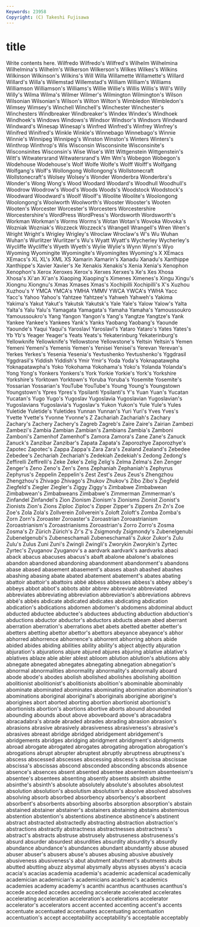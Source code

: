 ```yaml
---
Keywords: 23958 
Copyright: (C) Takeshi Fujisawa
---
```


# title

Write contents here.
Wilfredo Wilfredo's Wilfred's Wilhelm Wilhelmina Wilhelmina's Wilhelm's Wilkerson Wilkerson's Wilkes
Wilkes's Wilkins Wilkinson Wilkinson's Wilkins's Will Willa Willamette Willamette's Willard
Willard's Willa's Willemstad Willemstad's William William's Williams Williamson Williamson's Williams's
Willie Willie's Willis Willis's Will's Willy Willy's Wilma Wilma's Wilmer
Wilmer's Wilmington Wilmington's Wilson Wilsonian Wilsonian's Wilson's Wilton Wilton's Wimbledon
Wimbledon's Wimsey Wimsey's Winchell Winchell's Winchester Winchester's Winchesters Windbreaker Windbreaker's
Windex Windex's Windhoek Windhoek's Windows Windows's Windsor Windsor's Windsors Windward
Windward's Winesap Winesap's Winfred Winfred's Winfrey Winfrey's Winifred Winifred's Winkle
Winkle's Winnebago Winnebago's Winnie Winnie's Winnipeg Winnipeg's Winston Winston's Winters
Winters's Winthrop Winthrop's Wis Wisconsin Wisconsinite Wisconsinite's Wisconsinites Wisconsin's Wise
Wise's Witt Wittgenstein Wittgenstein's Witt's Witwatersrand Witwatersrand's Wm Wm's Wobegon
Wobegon's Wodehouse Wodehouse's Wolf Wolfe Wolfe's Wolff Wolff's Wolfgang Wolfgang's
Wolf's Wollongong Wollongong's Wollstonecraft Wollstonecraft's Wolsey Wolsey's Wonder Wonderbra Wonderbra's
Wonder's Wong Wong's Wood Woodard Woodard's Woodhull Woodhull's Woodrow Woodrow's
Wood's Woods Woods's Woodstock Woodstock's Woodward Woodward's Woolf Woolf's Woolite
Woolite's Woolongong Woolongong's Woolworth Woolworth's Wooster Wooster's Wooten Wooten's Worcester
Worcester's Worcesters Worcestershire Worcestershire's WordPress WordPress's Wordsworth Wordsworth's Workman Workman's
Worms Worms's Wotan Wotan's Wovoka Wovoka's Wozniak Wozniak's Wozzeck Wozzeck's
Wrangell Wrangell's Wren Wren's Wright Wright's Wrigley Wrigley's Wroclaw Wroclaw's
W's Wu Wuhan Wuhan's Wurlitzer Wurlitzer's Wu's Wyatt Wyatt's Wycherley
Wycherley's Wycliffe Wycliffe's Wyeth Wyeth's Wylie Wylie's Wynn Wynn's Wyo
Wyoming Wyomingite Wyomingite's Wyomingites Wyoming's X XEmacs XEmacs's XL XL's
XML XS Xamarin Xamarin's Xanadu Xanadu's Xanthippe Xanthippe's Xavier Xavier's
Xe Xenakis Xenakis's Xenia Xenia's Xenophon Xenophon's Xerox Xeroxes Xerox's
Xerxes Xerxes's Xe's Xes Xhosa Xhosa's Xi'an Xi'an's Xiaoping Xiaoping's
Ximenes Ximenes's Xingu Xingu's Xiongnu Xiongnu's Xmas Xmases Xmas's Xochipilli
Xochipilli's X's Xuzhou Xuzhou's Y YMCA YMCA's YMHA YMMV YWCA
YWCA's YWHA Yacc Yacc's Yahoo Yahoo's Yahtzee Yahtzee's Yahweh Yahweh's
Yakima Yakima's Yakut Yakut's Yakutsk Yakutsk's Yale Yale's Yalow Yalow's
Yalta Yalta's Yalu Yalu's Yamagata Yamagata's Yamaha Yamaha's Yamoussoukro Yamoussoukro's
Yang Yangon Yangon's Yang's Yangtze Yangtze's Yank Yankee Yankee's Yankees
Yank's Yanks Yaobang Yaobang's Yaounde Yaounde's Yaqui Yaqui's Yaroslavl Yaroslavl's
Yataro Yataro's Yates Yates's Yb Yb's Yeager Yeager's Yeats Yeats's
Yekaterinburg Yekaterinburg's Yellowknife Yellowknife's Yellowstone Yellowstone's Yeltsin Yeltsin's Yemen Yemeni
Yemeni's Yemenis Yemen's Yenisei Yenisei's Yerevan Yerevan's Yerkes Yerkes's Yesenia
Yesenia's Yevtushenko Yevtushenko's Yggdrasil Yggdrasil's Yiddish Yiddish's Ymir Ymir's Yoda
Yoda's Yoknapatawpha Yoknapatawpha's Yoko Yokohama Yokohama's Yoko's Yolanda Yolanda's Yong
Yong's Yonkers Yonkers's York Yorkie Yorkie's York's Yorkshire Yorkshire's Yorktown
Yorktown's Yoruba Yoruba's Yosemite Yosemite's Yossarian Yossarian's YouTube YouTube's Young
Young's Youngstown Youngstown's Ypres Ypres's Ypsilanti Ypsilanti's Y's Yuan Yuan's
Yucatan Yucatan's Yugo Yugo's Yugoslav Yugoslavia Yugoslavian Yugoslavian's Yugoslavians Yugoslavia's
Yugoslav's Yukon Yukon's Yule Yule's Yules Yuletide Yuletide's Yuletides Yunnan
Yunnan's Yuri Yuri's Yves Yves's Yvette Yvette's Yvonne Yvonne's Z
Zachariah Zachariah's Zachary Zachary's Zachery Zachery's Zagreb Zagreb's Zaire Zaire's
Zairian Zambezi Zambezi's Zambia Zambian Zambian's Zambians Zambia's Zamboni Zamboni's
Zamenhof Zamenhof's Zamora Zamora's Zane Zane's Zanuck Zanuck's Zanzibar Zanzibar's
Zapata Zapata's Zaporozhye Zaporozhye's Zapotec Zapotec's Zappa Zappa's Zara Zara's
Zealand Zealand's Zebedee Zebedee's Zechariah Zechariah's Zedekiah Zedekiah's Zedong Zedong's
Zeffirelli Zeffirelli's Zeke Zeke's Zelig Zelig's Zelma Zelma's Zen Zenger
Zenger's Zeno Zeno's Zen's Zens Zephaniah Zephaniah's Zephyrus Zephyrus's Zeppelin
Zeppelin's Zest Zest's Zeus Zeus's Zhengzhou Zhengzhou's Zhivago Zhivago's Zhukov
Zhukov's Zibo Zibo's Ziegfeld Ziegfeld's Ziegler Ziegler's Ziggy Ziggy's Zimbabwe
Zimbabwean Zimbabwean's Zimbabweans Zimbabwe's Zimmerman Zimmerman's Zinfandel Zinfandel's Zion Zionism
Zionism's Zionisms Zionist Zionist's Zionists Zion's Zions Ziploc Ziploc's Zipper
Zipper's Zippers Zn Zn's Zoe Zoe's Zola Zola's Zollverein Zollverein's
Zoloft Zoloft's Zomba Zomba's Zorn Zorn's Zoroaster Zoroaster's Zoroastrian Zoroastrianism
Zoroastrianism's Zoroastrianisms Zoroastrian's Zorro Zorro's Zosma Zosma's Zr Zürich Zürich's
Zr's Z's Zsigmondy Zsigmondy's Zubenelgenubi Zubenelgenubi's Zubeneschamali Zubeneschamali's Zukor Zukor's
Zulu Zulu's Zulus Zuni Zuni's Zwingli Zwingli's Zworykin Zworykin's Zyrtec
Zyrtec's Zyuganov Zyuganov's a aardvark aardvark's aardvarks abaci aback abacus
abacuses abacus's abaft abalone abalone's abalones abandon abandoned abandoning abandonment
abandonment's abandons abase abased abasement abasement's abases abash abashed abashes
abashing abasing abate abated abatement abatement's abates abating abattoir abattoir's
abattoirs abbé abbess abbesses abbess's abbey abbey's abbeys abbot abbot's
abbots abbr abbrev abbreviate abbreviated abbreviates abbreviating abbreviation abbreviation's abbreviations
abbrevs abbé's abbés abdicate abdicated abdicates abdicating abdication abdication's abdications
abdomen abdomen's abdomens abdominal abduct abducted abductee abductee's abductees abducting
abduction abduction's abductions abductor abductor's abductors abducts abeam abed aberrant
aberration aberration's aberrations abet abets abetted abetter abetter's abetters abetting
abettor abettor's abettors abeyance abeyance's abhor abhorred abhorrence abhorrence's abhorrent
abhorring abhors abide abided abides abiding abilities ability ability's abject
abjectly abjuration abjuration's abjurations abjure abjured abjures abjuring ablative ablative's
ablatives ablaze able abler ablest abloom ablution ablution's ablutions ably
abnegate abnegated abnegates abnegating abnegation abnegation's abnormal abnormalities abnormality abnormality's
abnormally aboard abode abode's abodes abolish abolished abolishes abolishing abolition
abolitionist abolitionist's abolitionists abolition's abominable abominably abominate abominated abominates abominating
abomination abomination's abominations aboriginal aboriginal's aboriginals aborigine aborigine's aborigines abort
aborted aborting abortion abortionist abortionist's abortionists abortion's abortions abortive aborts
abound abounded abounding abounds about above aboveboard above's abracadabra abracadabra's
abrade abraded abrades abrading abrasion abrasion's abrasions abrasive abrasively abrasiveness
abrasiveness's abrasive's abrasives abreast abridge abridged abridgement abridgement's abridgements abridges
abridging abridgment abridgment's abridgments abroad abrogate abrogated abrogates abrogating abrogation
abrogation's abrogations abrupt abrupter abruptest abruptly abruptness abruptness's abscess abscessed
abscesses abscessing abscess's abscissa abscissae abscissa's abscissas abscond absconded absconding
absconds absence absence's absences absent absented absentee absenteeism absenteeism's absentee's
absentees absenting absently absents absinth absinthe absinthe's absinth's absolute absolutely
absolute's absolutes absolutest absolution absolution's absolutism absolutism's absolve absolved absolves
absolving absorb absorbed absorbency absorbency's absorbent absorbent's absorbents absorbing absorbs
absorption absorption's abstain abstained abstainer abstainer's abstainers abstaining abstains abstemious
abstention abstention's abstentions abstinence abstinence's abstinent abstract abstracted abstractedly abstracting
abstraction abstraction's abstractions abstractly abstractness abstractnesses abstractness's abstract's abstracts abstruse
abstrusely abstruseness abstruseness's absurd absurder absurdest absurdities absurdity absurdity's absurdly
abundance abundance's abundances abundant abundantly abuse abused abuser abuser's abusers
abuse's abuses abusing abusive abusively abusiveness abusiveness's abut abutment abutment's
abutments abuts abutted abutting abuzz abysmal abysmally abyss abysses abyss's
acacia acacia's acacias academia academia's academic academical academically academician academician's
academicians academic's academics academies academy academy's acanthi acanthus acanthuses acanthus's
accede acceded accedes acceding accelerate accelerated accelerates accelerating acceleration acceleration's
accelerations accelerator accelerator's accelerators accent accented accenting accent's accents accentuate
accentuated accentuates accentuating accentuation accentuation's accept acceptability acceptability's acceptable acceptably
